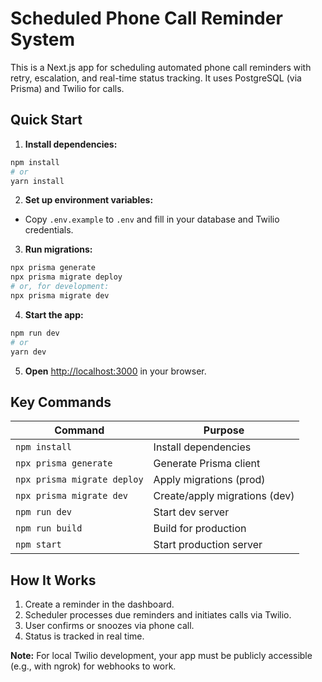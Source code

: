 # Scheduled Phone Call Reminder System

This is a Next.js app for scheduling automated phone call reminders with retry, escalation, and real-time status tracking. It uses PostgreSQL (via Prisma) and Twilio for calls.

## Quick Start

1. **Install dependencies:**

```bash
npm install
# or
yarn install
```

2. **Set up environment variables:**

- Copy `.env.example` to `.env` and fill in your database and Twilio credentials.

3. **Run migrations:**

```bash
npx prisma generate
npx prisma migrate deploy
# or, for development:
npx prisma migrate dev
```

4. **Start the app:**

```bash
npm run dev
# or
yarn dev
```

5. **Open** [http://localhost:3000](http://localhost:3000) in your browser.

## Key Commands

| Command                     | Purpose                       |
| --------------------------- | ----------------------------- |
| `npm install`               | Install dependencies          |
| `npx prisma generate`       | Generate Prisma client        |
| `npx prisma migrate deploy` | Apply migrations (prod)       |
| `npx prisma migrate dev`    | Create/apply migrations (dev) |
| `npm run dev`               | Start dev server              |
| `npm run build`             | Build for production          |
| `npm start`                 | Start production server       |

## How It Works

1. Create a reminder in the dashboard.
2. Scheduler processes due reminders and initiates calls via Twilio.
3. User confirms or snoozes via phone call.
4. Status is tracked in real time.

**Note:** For local Twilio development, your app must be publicly accessible (e.g., with ngrok) for webhooks to work.
